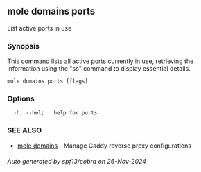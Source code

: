## mole domains ports

List active ports in use

### Synopsis

This command lists all active ports currently in use, 
	retrieving the information using the "ss" command to display essential details.

```
mole domains ports [flags]
```

### Options

```
  -h, --help   help for ports
```

### SEE ALSO

* [mole domains](mole_domains.md)	 - Manage Caddy reverse proxy configurations

###### Auto generated by spf13/cobra on 26-Nov-2024
